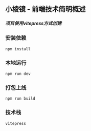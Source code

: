 ## 小棱镜 - 前端技术简明概述

##### 项目使用vitepress方式创建

### 安装依赖
```
npm install 
```

### 本地运行
```
npm run dev
```

### 打包上线
```
npm run build
```

### 技术栈
```
vitepress
```
